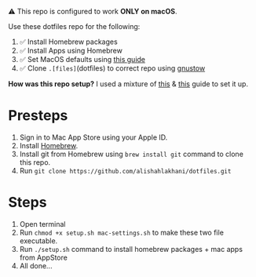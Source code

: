 ⚠️ This repo is configured to work **ONLY on macOS**.

Use these dotfiles repo for the following:
1. ✅ Install Homebrew packages
2. ✅ Install Apps using Homebrew
3. ✅ Set MacOS defaults using [this guide](https://macos-defaults.com)
4. ✅ Clone `.[files]`(dotfiles) to correct repo using [gnustow](https://www.gnu.org/software/stow/)

**How was this repo setup?**
I used a mixture of [this](https://blog.alyssaholland.me/dotfiles-management) & [this](https://dev.to/miguelcrespo/how-to-automate-software-installation-and-configuration-on-macos-using-homebrew-and-stow-4d8l) guide to set it up.

# Presteps
1. Sign in to Mac App Store using your Apple ID.
2. Install [Homebrew](https://brew.sh).
3. Install git from Homebrew using `brew install git` command to clone this repo.
4. Run `git clone https://github.com/alishahlakhani/dotfiles.git`

# Steps
1. Open terminal
2. Run `chmod +x setup.sh mac-settings.sh` to make these two file executable.
3. Run `./setup.sh` command to install homebrew packages + mac apps from AppStore
4. All done...
